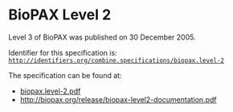 # BioPAX Level 2
Level 3 of BioPAX was published on 30 December 2005.

Identifier for this specification is: [`http://identifiers.org/combine.specifications/biopax.level-2`](http://identifiers.org/combine.specifications/biopax.level-2)

The specification can be found at: 

* [biopax.level-2.pdf](./files/biopax.level-2.pdf)
* http://biopax.org/release/biopax-level2-documentation.pdf
